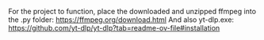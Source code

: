 For the project to function, place the downloaded and unzipped ffmpeg into the .py folder: https://ffmpeg.org/download.html And also yt-dlp.exe: https://github.com/yt-dlp/yt-dlp?tab=readme-ov-file#installation
